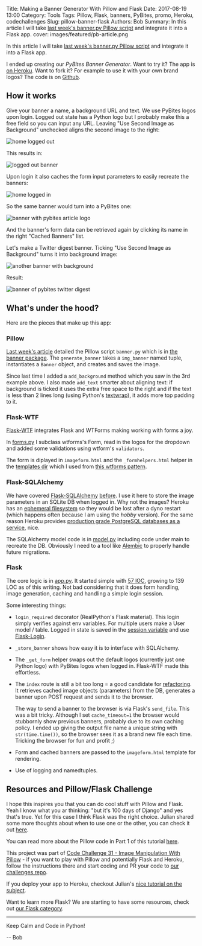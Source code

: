 Title: Making a Banner Generator With Pillow and Flask
Date: 2017-08-19 13:00
Category: Tools
Tags: Pillow, Flask, banners, PyBites, promo, Heroku, codechallenges
Slug: pillow-banner-flask
Authors: Bob
Summary: In this article I will take [last week's banner.py Pillow script](https://pybit.es/pillow-banner-image.html) and integrate it into a Flask app. 
cover: images/featured/pb-article.png

In this article I will take [last week's banner.py Pillow script](https://pybit.es/pillow-banner-image.html) and integrate it into a Flask app.

I ended up creating our *PyBites Banner Generator*. Want to try it? The app is [on Heroku](https://pybites-banners.herokuapp.com/). Want to fork it? For example to use it with your own brand logos? The code is on [Github](https://github.com/pybites/pillow-flask).

## How it works

Give your banner a name, a background URL and text. We use PyBites logos upon login. Logged out state has a Python logo but I probably make this a free field so you can input any URL. Leaving "Use Second Image as Background" unchecked aligns the second image to the right:

![home logged out]({filename}/images/pyb-banner-generator1.png)

This results in:

![logged out banner]({filename}/images/pyb-banner-generator2.png)

Upon login it also caches the form input parameters to easily recreate the banners:

![home logged in]({filename}/images/pyb-banner-generator3.png)

So the same banner would turn into a PyBites one:

![banner with pybites article logo]({filename}/images/pyb-banner-generator4.png)

And the banner's form data can be retrieved again by clicking its name in the right "Cached Banners" list.

Let's make a Twitter digest banner. Ticking "Use Second Image as Background" turns it into background image:

![another banner with background]({filename}/images/pyb-banner-generator5.png)

Result:

![banner of pybites twitter digest]({filename}/images/pyb-banner-generator6.png)

## What's under the hood?

Here are the pieces that make up this app:

### Pillow

[Last week's article](https://pybit.es/pillow-banner-image.html) detailed the Pillow script `banner.py` which is in [the banner package](https://github.com/pybites/pillow-flask/tree/master/banner). The `generate_banner` takes a `img_banner` named tuple, instantiates a `Banner` object, and creates and saves the image. 

Since last time I added a `add_background` method which you saw in the 3rd example above. I also made `add_text` smarter about aligning text: if background is ticked it uses the extra free space to the right and if the text is less than 2 lines long (using Python's [textwrap](https://docs.python.org/3.6/library/textwrap.html)), it adds more top padding to it.

### Flask-WTF 

[Flask-WTF](https://flask-wtf.readthedocs.io/en/stable/) integrates Flask and WTForms making working with forms a joy. 

In [forms.py](https://github.com/pybites/pillow-flask/blob/master/forms.py) I subclass wtforms's Form, read in the logos for the dropdown and added some validations using wtform's `validators`.

The form is diplayed in `imageform.html` and the `_formhelpers.html` helper in the [templates dir](https://github.com/pybites/pillow-flask/tree/master/templates) which I used from [this wtforms pattern](http://flask.pocoo.org/docs/0.12/patterns/wtforms/).

### Flask-SQLAlchemy

We have covered [Flask-SQLAlchemy](http://flask-sqlalchemy.pocoo.org/2.1/) [before](https://pybit.es/tag/flask-sqlalchemy.html). I use it here to store the image parameters in an SQLite DB when logged in. Why not the images? Heroku has an [ephemeral filesystem](https://devcenter.heroku.com/articles/dynos#ephemeral-filesystem) so they would be lost after a dyno restart (which happens often because I am using the *hobby* version). For the same reason Heroku provides [production grade PostgreSQL databases as a service](https://devcenter.heroku.com/articles/sqlite3), nice.

The SQLAlchemy model code is in [model.py](https://github.com/pybites/pillow-flask/blob/master/model.py) including code under main to recreate the DB. Obviously I need to a tool like [Alembic](https://realpython.com/blog/python/flask-by-example-part-2-postgres-sqlalchemy-and-alembic/) to properly handle future migrations.

### Flask

The core logic is in [app.py](https://github.com/pybites/pillow-flask/blob/master/app.py). It started simple with [57 lOC](https://github.com/pybites/pillow-flask/commit/be189a730488c5b7ce9e99ee2990c75fb274421b#diff-3f41e546893dc64b71aaacad12cad815), growing to 139 LOC as of this writing. Not bad considering that it does form handling, image generation, caching and handling a simple login session.

Some interesting things:

* `login_required` decorator (RealPython's Flask material). This login simply verifies against env variables. For multiple users make a User model / table. Logged in state is saved in the [session variable](https://pybit.es/flask-sessions.html) and use [Flask-Login](https://flask-login.readthedocs.io/en/latest/).

* `_store_banner` shows how easy it is to interface with SQLAlchemy.

* The `_get_form` helper swaps out the default logos (currently just one Python logo) with PyBites logos when logged in. Flask-WTF made this effortless.

* The `index` route is still a bit too long = a good candidate for [refactoring](https://pybit.es/codechallenge30.html). It retrieves cached image objects (parameters) from the DB, generates a banner upon POST request and sends it to the browser. 

	The way to send a banner to the browser is via Flask's `send_file`. This was a bit tricky. Although I set `cache_timeout=1` the browser would stubbornly show previous banners, probably due to its own caching policy. I ended up giving the output file name a unique string with `str(time.time())`, so the browser sees it as a brand new file each time. Tricking the browser for fun and profit ;)

* Form and cached banners are passed to the `imageform.html` template for rendering. 

* Use of logging and namedtuples.

## Resources and Pillow/Flask Challenge

I hope this inspires you that you can do cool stuff with Pillow and Flask. Yeah I know what you ar thinking: "but it's 100 days of Django" and yes that's true. Yet for this case I think Flask was the right choice. Julian shared some more thoughts about when to use one or the other, you can check it out [here](https://pybit.es/learning-flask-django.html).

You can read more about the Pillow code in Part 1 of this tutorial [here](https://pybit.es/pillow-banner-image.html).

This project was part of [Code Challenge 31 - Image Manipulation With Pillow](https://pybit.es/codechallenge31.html) - if you want to play with Pillow and potentially Flask and Heroku, follow the instructions there and start coding and PR your code to [our challenges repo](https://github.com/pybites/challenges).

If you deploy your app to Heroku, checkout Julian's [nice tutorial on the subject](https://pybit.es/deploy-flask-heroku.html).

Want to learn more Flask? We are starting to have some resources, check out [our Flask category](https://pybit.es/category/flask.html).

---

Keep Calm and Code in Python!

-- Bob
